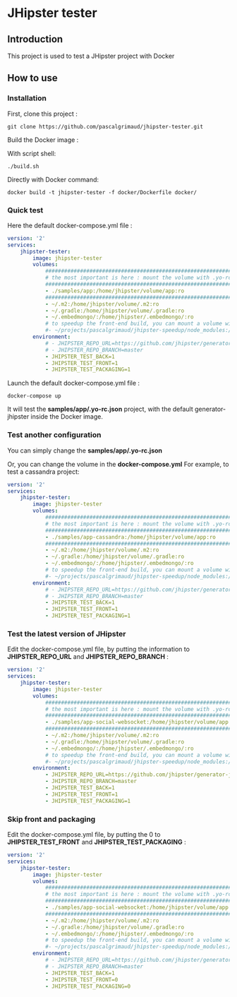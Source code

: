 # JHipster tester

## Introduction

This project is used to test a JHipster project with Docker

## How to use

### Installation

First, clone this project :

```
git clone https://github.com/pascalgrimaud/jhipster-tester.git
```

Build the Docker image :

With script shell:

```
./build.sh
```

Directly with Docker command:

```
docker build -t jhipster-tester -f docker/Dockerfile docker/
```

### Quick test

Here the default docker-compose.yml file :

```yaml
version: '2'
services:
    jhipster-tester:
        image: jhipster-tester
        volumes:
            ####################################################################
            # the most important is here : mount the volume with .yo-rc.json   #
            ####################################################################
            - ./samples/app:/home/jhipster/volume/app:ro
            ####################################################################
            - ~/.m2:/home/jhipster/volume/.m2:ro
            - ~/.gradle:/home/jhipster/volume/.gradle:ro
            - ~/.embedmongo/:/home/jhipster/.embedmongo/:ro
            # to speedup the front-end build, you can mount a volume with node_modules node4, npm3
            #- ~/projects/pascalgrimaud/jhipster-speedup/node_modules:/home/jhipster/volume/node_modules:ro
        environment:
            # - JHIPSTER_REPO_URL=https://github.com/jhipster/generator-jhipster.git
            # - JHIPSTER_REPO_BRANCH=master
            - JHIPSTER_TEST_BACK=1
            - JHIPSTER_TEST_FRONT=1
            - JHIPSTER_TEST_PACKAGING=1

```

Launch the default docker-compose.yml file :

```
docker-compose up
```

It will test the **samples/app/.yo-rc.json** project, with the default generator-jhipster
inside the Docker image.

### Test another configuration

You can simply change the **samples/app/.yo-rc.json**

Or, you can change the volume in the **docker-compose.yml**
For example, to test a cassandra project:

```yaml
version: '2'
services:
    jhipster-tester:
        image: jhipster-tester
        volumes:
            ####################################################################
            # the most important is here : mount the volume with .yo-rc.json   #
            ####################################################################
            - ./samples/app-cassandra:/home/jhipster/volume/app:ro
            ####################################################################
            - ~/.m2:/home/jhipster/volume/.m2:ro
            - ~/.gradle:/home/jhipster/volume/.gradle:ro
            - ~/.embedmongo/:/home/jhipster/.embedmongo/:ro
            # to speedup the front-end build, you can mount a volume with node_modules node4, npm3
            #- ~/projects/pascalgrimaud/jhipster-speedup/node_modules:/home/jhipster/volume/node_modules:ro
        environment:
            # - JHIPSTER_REPO_URL=https://github.com/jhipster/generator-jhipster.git
            # - JHIPSTER_REPO_BRANCH=master
            - JHIPSTER_TEST_BACK=1
            - JHIPSTER_TEST_FRONT=1
            - JHIPSTER_TEST_PACKAGING=1
```

### Test the latest version of JHipster

Edit the docker-compose.yml file, by putting the information to
**JHIPSTER_REPO_URL** and **JHIPSTER_REPO_BRANCH** :

```yaml
version: '2'
services:
    jhipster-tester:
        image: jhipster-tester
        volumes:
            ####################################################################
            # the most important is here : mount the volume with .yo-rc.json   #
            ####################################################################
            - ./samples/app-social-websocket:/home/jhipster/volume/app:ro
            ####################################################################
            - ~/.m2:/home/jhipster/volume/.m2:ro
            - ~/.gradle:/home/jhipster/volume/.gradle:ro
            - ~/.embedmongo/:/home/jhipster/.embedmongo/:ro
            # to speedup the front-end build, you can mount a volume with node_modules node4, npm3
            #- ~/projects/pascalgrimaud/jhipster-speedup/node_modules:/home/jhipster/volume/node_modules:ro
        environment:
            - JHIPSTER_REPO_URL=https://github.com/jhipster/generator-jhipster.git
            - JHIPSTER_REPO_BRANCH=master
            - JHIPSTER_TEST_BACK=1
            - JHIPSTER_TEST_FRONT=1
            - JHIPSTER_TEST_PACKAGING=1
```

### Skip front and packaging

Edit the docker-compose.yml file, by putting the 0 to
**JHIPSTER_TEST_FRONT** and **JHIPSTER_TEST_PACKAGING** :

```yaml
version: '2'
services:
    jhipster-tester:
        image: jhipster-tester
        volumes:
            ####################################################################
            # the most important is here : mount the volume with .yo-rc.json   #
            ####################################################################
            - ./samples/app-social-websocket:/home/jhipster/volume/app:ro
            ####################################################################
            - ~/.m2:/home/jhipster/volume/.m2:ro
            - ~/.gradle:/home/jhipster/volume/.gradle:ro
            - ~/.embedmongo/:/home/jhipster/.embedmongo/:ro
            # to speedup the front-end build, you can mount a volume with node_modules node4, npm3
            #- ~/projects/pascalgrimaud/jhipster-speedup/node_modules:/home/jhipster/volume/node_modules:ro
        environment:
            # - JHIPSTER_REPO_URL=https://github.com/jhipster/generator-jhipster.git
            # - JHIPSTER_REPO_BRANCH=master
            - JHIPSTER_TEST_BACK=1
            - JHIPSTER_TEST_FRONT=0
            - JHIPSTER_TEST_PACKAGING=0
```
